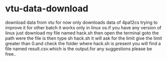 vtu-data-download
=================

download data from vtu for now only downloads data of 4pa12cs trying to improve it for other batch
it works only in linux os.if you have any version of linux just download my file named hack.sh
then open the terminal goto the path were the file is then type sh hack.sh
it will ask for the limit give the limit greater than 0.and check the folder where hack.sh is present you will find a file 
named result.csv.which is the output.for any suggestions please be free..

